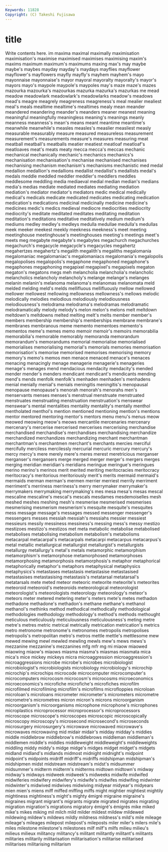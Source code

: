 ```yaml
---
Keywords: 11828 
Copyright: (C) Takeshi Fujisawa
---
```


# title

Write contents here.
im
maxima maximal maximally maximisation maximisation's maximise maximised maximises maximising maxim's
maxims maximum maximum's maximums maxing max's may maybe maybe's maybes
mayday mayday's maydays mayflies mayflower mayflower's mayflowers mayfly mayfly's mayhem
mayhem's mayo mayonnaise mayonnaise's mayor mayoral mayoralty mayoralty's mayor's mayors
mayo's maypole maypole's maypoles may's maze maze's mazes mazourka mazourka's
mazourkas mazurka mazurka's mazurkas me mead meadow meadowlark meadowlark's meadowlarks
meadow's meadows mead's meagre meagrely meagreness meagreness's meal mealier mealiest
meal's meals mealtime mealtime's mealtimes mealy mean meander meandered meandering
meander's meanders meaner meanest meaning meaningful meaningfully meaningless meaning's meanings
meanly meanness meanness's mean's means meant meantime meantime's meanwhile meanwhile's
measles measles's measlier measliest measly measurable measurably measure measured measureless
measurement measurement's measurements measure's measures measuring meat meatball meatball's meatballs
meatier meatiest meatloaf meatloaf's meatloaves meat's meats meaty mecca mecca's
meccas mechanic mechanical mechanically mechanic's mechanics mechanics's mechanisation mechanisation's mechanise
mechanised mechanises mechanising mechanism mechanism's mechanisms mechanistic med medal medallion
medallion's medallions medallist medallist's medallists medal's medals meddle meddled meddler
meddler's meddlers meddles meddlesome meddling media mediaeval medial median median's
medians media's medias mediate mediated mediates mediating mediation mediation's mediator
mediator's mediators medic medical medically medical's medicals medicate medicated medicates
medicating medication medication's medications medicinal medicinally medicine medicine's medicines medic's
medics medieval mediocre mediocrities mediocrity mediocrity's meditate meditated meditates meditating
meditation meditation's meditations meditative meditatively medium medium's mediums medley medley's
medleys medulla medullae medulla's medullas meek meeker meekest meekly meekness
meekness's meet meeting meetinghouse meetinghouse's meetinghouses meeting's meetings meet's meets
meg megabyte megabyte's megabytes megachurch megachurches megachurch's megacycle megacycle's megacycles
megahertz megahertzes megahertz's megalith megalith's megaliths megalomania megalomaniac megalomaniac's megalomaniacs
megalomania's megalopolis megalopolises megalopolis's megaphone megaphoned megaphone's megaphones megaphoning megapixel
megapixel's megapixels megaton megaton's megatons megs meh melancholia melancholia's melancholic
melancholics melancholy melancholy's melange melange's melanges melanin melanin's melanoma melanoma's
melanomas melanomata meld melded melding meld's melds mellifluous mellifluously mellow
mellowed mellower mellowest mellowing mellowness mellowness's mellows melodic melodically melodies
melodious melodiously melodiousness melodiousness's melodrama melodrama's melodramas melodramatic melodramatically melody
melody's melon melon's melons melt meltdown meltdown's meltdowns melted melting
melt's melts member member's members membership membership's memberships membrane membrane's
membranes membranous meme memento mementoes memento's mementos meme's memes memo
memoir memoir's memoirs memorabilia memorabilia's memorable memorably memoranda memorandum memorandum's
memorandums memorial memorialise memorialised memorialises memorialising memorial's memorials memories memorisation
memorisation's memorise memorised memorises memorising memory memory's memo's memos men
menace menaced menace's menaces menacing menacingly menage menagerie menagerie's menageries
menage's menages mend mendacious mendacity mendacity's mended mender mender's menders
mendicant mendicant's mendicants mending mend's mends menfolk menfolk's menhaden menhaden's
menhadens menial menially menial's menials meningitis meningitis's menopausal menopause menopause's
menorah menorah's menorahs men's menservants menses menses's menstrual menstruate menstruated
menstruates menstruating menstruation menstruation's menswear menswear's mental mentalities mentality mentality's
mentally menthol mentholated menthol's mention mentioned mentioning mention's mentions mentor
mentored mentoring mentor's mentors menu menu's menus meow meowed meowing
meow's meows mercantile mercenaries mercenary mercenary's mercerise mercerised mercerises mercerising
merchandise merchandised merchandise's merchandises merchandising merchandize merchandized merchandizes merchandizing merchant
merchantman merchantman's merchantmen merchant's merchants mercies merciful mercifully merciless mercilessly
mercurial mercuric mercury mercury's mercy mercy's mere merely mere's meres
merest meretricious merganser merganser's mergansers merge merged merger merger's mergers
merges merging meridian meridian's meridians meringue meringue's meringues merino merino's
merinos merit merited meriting meritocracies meritocracy meritocracy's meritorious meritoriously merit's
merits mermaid mermaid's mermaids merman merman's mermen merrier merriest merrily
merriment merriment's merriness merriness's merry merrymaker merrymaker's merrymakers merrymaking merrymaking's
mes mesa mesa's mesas mescal mescaline mescaline's mescal's mescals mesdames
mesdemoiselles mesh meshed meshes meshing mesh's mesmerise mesmerised mesmerises mesmerising
mesmerism mesmerism's mesquite mesquite's mesquites mess message message's messages messed
messenger messenger's messengers messes messiah messiah's messiahs messier messiest messieurs
messily messiness messiness's messing mess's messy mestizo mestizoes mestizo's mestizos
met meta metabolic metabolise metabolised metabolises metabolising metabolism metabolism's metabolisms
metacarpal metacarpal's metacarpals metacarpi metacarpus metacarpus's metal metallic metallurgical metallurgist
metallurgist's metallurgists metallurgy metallurgy's metal's metals metamorphic metamorphism metamorphism's metamorphose
metamorphosed metamorphoses metamorphosing metamorphosis metamorphosis's metaphor metaphorical metaphorically metaphor's metaphors
metaphysical metaphysics metaphysics's metastases metastasis metastasise metastasised metastasises metastasising metastasis's
metatarsal metatarsal's metatarsals mete meted meteor meteoric meteorite meteorite's meteorites
meteoroid meteoroid's meteoroids meteorological meteorologist meteorologist's meteorologists meteorology meteorology's meteor's
meteors meter metered metering meter's meters mete's metes methadon methadone
methadone's methadon's methane methane's methanol methanol's methinks method methodical methodically
methodological methodologies methodology methodology's method's methods methought meticulous meticulously meticulousness
meticulousness's meting metre metre's metres metric metrical metrically metrication metrication's
metrics metro metronome metronome's metronomes metropolis metropolises metropolis's metropolitan metro's
metros mettle mettle's mettlesome mew mewed mewing mewl mewled mewling
mewls mew's mews mews's mezzanine mezzanine's mezzanines mfg mfr mg
mi miaow miaowed miaowing miaow's miaows miasma miasma's miasmas miasmata
mica mica's mice mickey mickeys micra microaggression microaggression's microaggressions microbe
microbe's microbes microbiologist microbiologist's microbiologists microbiology microbiology's microchip microchip's microchips
microcode microcomputer microcomputer's microcomputers microcosm microcosm's microcosms microeconomics microeconomics's microfiche
microfiche's microfiches microfilm microfilmed microfilming microfilm's microfilms microfloppies microloan microloan's
microloans micrometer micrometer's micrometers micrometre micrometre's micrometres micron micron's microns
microorganism microorganism's microorganisms microphone microphone's microphones microplastics microprocessor microprocessor's microprocessors
microscope microscope's microscopes microscopic microscopically microscopy microscopy's microsecond microsecond's microseconds
microsurgery microsurgery's microwave microwaved microwave's microwaves microwaving mid midair midair's
midday midday's middies middle middlebrow middlebrow's middlebrows middleman middleman's middlemen
middle's middles middleweight middleweight's middleweights middling middy middy's midge midge's
midges midget midget's midgets midland midland's midlands midmost midnight midnight's
midpoint midpoint's midpoints midriff midriff's midriffs midshipman midshipman's midshipmen midst
midstream midstream's midst's midsummer midsummer's midterm midterm's midterms midtown midtown's
midway midway's midways midweek midweek's midweeks midwife midwifed midwiferies midwifery
midwifery's midwife's midwifes midwifing midwinter midwinter's midwived midwives midwiving midyear
midyear's midyears mien mien's miens miff miffed miffing miffs might
mightier mightiest mightily mightiness mightiness's might's mighty émigré migraine migraine's
migraines migrant migrant's migrants migrate migrated migrates migrating migration migration's
migrations migratory émigré's émigrés mike miked mike's mikes miking mil
milch mild milder mildest mildew mildewed mildewing mildew's mildews mildly
mildness mildness's mild's mile mileage mileage's mileages milepost milepost's mileposts
miler miler's milers mile's miles milestone milestone's milestones milf milf's
milfs milieu milieu's milieus milieux militancy militancy's militant militantly militant's
militants militaries militarily militarisation militarisation's militarise militarised militarises militarising militarism
